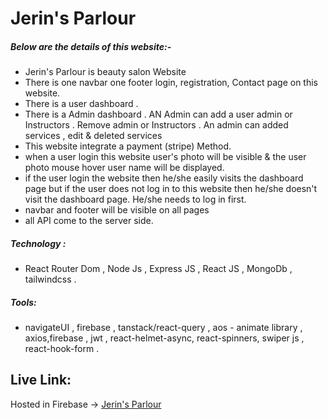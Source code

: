 # Jerin's Parlour

##### Below are the details of this website:-

* Jerin's Parlour is beauty salon Website
* There is one navbar one footer login, registration, Contact page on this website.
* There is a user dashboard . 
* There is a Admin dashboard . AN Admin can add a user admin or Instructors . Remove admin or Instructors . An admin can added services , edit & deleted services
* This website integrate a payment (stripe) Method.
* when a user login this website  user's photo will be visible & the user photo mouse hover user name will be displayed.
* if the user login the website then he/she easily visits the dashboard page but if the user does not log in to this website then he/she doesn't visit the dashboard page. He/she needs to log in first.
* navbar and footer will be visible on all pages
* all API come to the server side. 

##### Technology : 
* React Router Dom , Node Js , Express JS , React JS , MongoDb , tailwindcss .

##### Tools:
* navigateUI , firebase ,  tanstack/react-query , aos - animate library , axios,firebase , jwt , react-helmet-async, react-spinners, swiper js , react-hook-form .

## Live Link:
Hosted in Firebase -> [Jerin's Parlour](https://jerins-parlour-dfbd0.web.app/)

